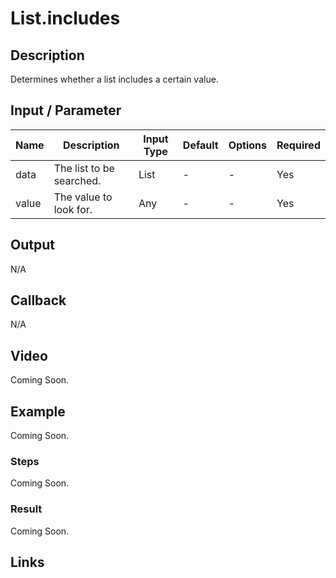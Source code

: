 # List.includes

## Description

Determines whether a list includes a certain value.

## Input / Parameter

| Name | Description | Input Type | Default | Options | Required |
| ------ | ------ | ------ | ------ | ------ | ------ |
| data | The list to be searched. | List | - | - | Yes |
| value | The value to look for. | Any | - | - | Yes |

## Output

N/A

## Callback

N/A

## Video

Coming Soon.

## Example

Coming Soon.

### Steps

Coming Soon.

### Result

Coming Soon.

## Links
